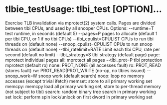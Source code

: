 # tlbie_testUsage: tlbi_test [OPTION]...
Exercise TLB invalidation via mprotect(2) system calls.
  Pages are divided between tlbi CPUs, and used by all snooper CPUs.
Options:
  --runtime=T              test runtime, in seconds (default 5)
  --pages=P                pages to allocate (default 1 per tlbi CPU, or 1 if no tlbi CPUs)
  --tlbi_cpulist=CPULIST   CPUs to run tlbi threads on (default none)
  --snoop_cpulist=CPULIST  CPUs to run snoop threads on (default none)
  --tlbi_ratelimit=RATE    Limit each tlbi CPU, rate per second (default no limit)
  --tlbi_strategy=S        tlbi strategy (default page)
            page: mprotect individual pages
             all: mprotect all pages
  --tlbi_prot=P            tlbi protection mprotect (default ro)
            none: PROT_NONE (all accesses fault)
              ro: PROT_READ (stores fault)
              rw: PROT_READ|PROT_WRITE (no-op, no tlbies issued)
  --snoop_work=W           snoop work (default search)
            noop: loop no memory accesses (except trivial ifetch)
          memset: store to all primary working set
          memcpy: memcpy load all primary working set, store to per-thread memory (not subject to tlbi)
          search: random binary tree search in primary working set
            lock: perform spin lock/unlock on first dword in primary working set
